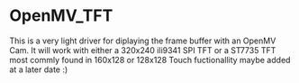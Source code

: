 # OpenMV_TFT
This is a very light driver for diplaying the frame buffer with an OpenMV Cam.
It will work with either a 320x240 ili9341 SPI TFT or a ST7735 TFT most commly found in 160x128 or 128x128
Touch fuctionallity maybe added at a later date :)
